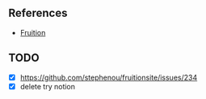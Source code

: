 ## References

- [Fruition](https://fruitionsite.com/)

## TODO

- [x] https://github.com/stephenou/fruitionsite/issues/234
- [x] delete try notion
